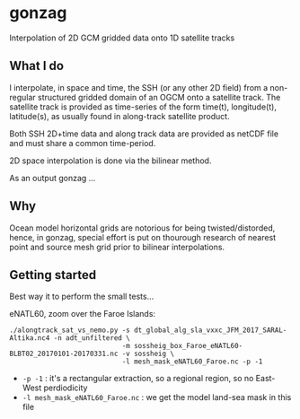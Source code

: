 # gonzag

Interpolation of 2D GCM gridded data onto 1D satellite tracks


## What I do

I interpolate, in space and time, the SSH (or any other 2D field) from a
non-regular structured gridded domain of an OGCM onto a satellite track.  The
satellite track is provided as time-series of the form time(t), longitude(t),
latitude(s), as usually found in along-track satellite product.

Both SSH 2D+time data and along track data are provided as netCDF file and must
share a common time-period.

2D space interpolation is done via the bilinear method.

As an output gonzag ...


## Why

Ocean model horizontal grids are notorious for being twisted/distorded, hence, in gonzag,
special effort is put on thourough research of nearest point and source mesh
grid prior to bilinear interpolations.


## Getting started

Best way it to perform the small tests...


eNATL60, zoom over the Faroe Islands:


    ./alongtrack_sat_vs_nemo.py -s dt_global_alg_sla_vxxc_JFM_2017_SARAL-Altika.nc4 -n adt_unfiltered \
                                -m sossheig_box_Faroe_eNATL60-BLBT02_20170101-20170331.nc -v sossheig \
                                -l mesh_mask_eNATL60_Faroe.nc -p -1

* `-p -1` : it's a rectangular extraction, so a regional region, so no East-West perdiodicity
* `-l mesh_mask_eNATL60_Faroe.nc` : we get the model land-sea mask in this file



